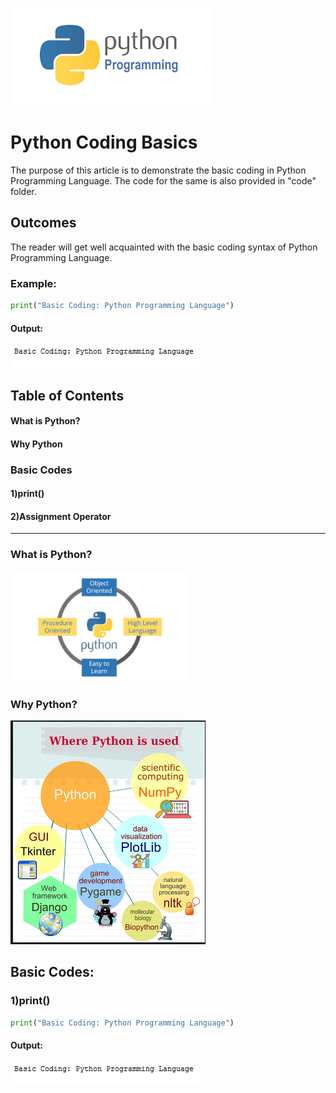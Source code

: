 ![python](/images/pythonprogramming.png)
# Python Coding Basics
The purpose of this article is to demonstrate the basic coding in Python Programming Language. The code for the same is also provided in "code" folder.
## Outcomes
The reader will get well acquainted with the basic coding syntax of Python Programming Language.
### Example:
```python
print("Basic Coding: Python Programming Language")
```
#### Output:
![python](/images/print.PNG)

## Table of Contents
#### What is Python?
#### Why Python
### Basic Codes
#### 1)print()
#### 2)Assignment Operator

---

### What is Python?
![python](/python3.png)

### Why Python?
![python](images/usesofpython.png)

## Basic Codes:

### 1)print()
```python
print("Basic Coding: Python Programming Language")
```
#### Output:
![python](/images/print.PNG)


